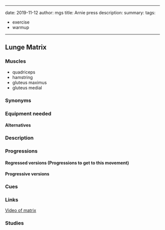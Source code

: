
---
date: 2019-11-12
author: mgs
title: Arnie press
description: 
summary: 
tags: 
- exercise
- warmup
---
## Lunge Matrix
### Muscles
  - quadriceps
  - hamstring
  - gluteus maximus
  - gluteus medial
### Synonyms
### Equipment needed
#### Alternatives
### Description
### Progressions
#### Regressed versions (Progressions to get to this movement)
#### Progressive versions
### Cues
### Links
[Video of matrix](https://www.youtube.com/watch?v=GJo7_MiRLkU&feature=youtu.be)
### Studies
<!--stackedit_data:
eyJoaXN0b3J5IjpbLTE4OTUwMTU4MjRdfQ==
-->